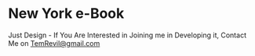 # New York e-Book
 Just Design - If You Are Interested in Joining me in Developing it, Contact Me on TemRevil@gmail.com
